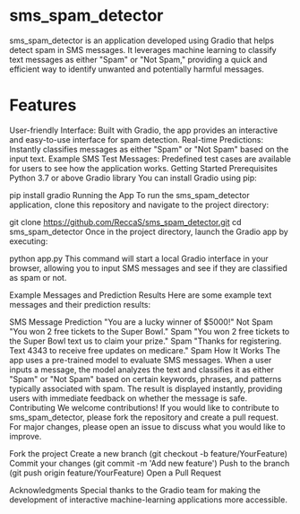 # sms_spam_detector
sms_spam_detector is an application developed using Gradio that helps detect spam in SMS messages. It leverages machine learning to classify text messages as either "Spam" or "Not Spam," providing a quick and efficient way to identify unwanted and potentially harmful messages.

# Features
User-friendly Interface: Built with Gradio, the app provides an interactive and easy-to-use interface for spam detection.
Real-time Predictions: Instantly classifies messages as either "Spam" or "Not Spam" based on the input text.
Example SMS Test Messages: Predefined test cases are available for users to see how the application works.
Getting Started
Prerequisites
Python 3.7 or above
Gradio library
You can install Gradio using pip:


pip install gradio
Running the App
To run the sms_spam_detector application, clone this repository and navigate to the project directory:


git clone https://github.com/ReccaS/sms_spam_detector.git
cd sms_spam_detector
Once in the project directory, launch the Gradio app by executing:


python app.py
This command will start a local Gradio interface in your browser, allowing you to input SMS messages and see if they are classified as spam or not.

Example Messages and Prediction Results
Here are some example text messages and their prediction results:

SMS Message	Prediction
"You are a lucky winner of $5000!"	Not Spam
"You won 2 free tickets to the Super Bowl."	Spam
"You won 2 free tickets to the Super Bowl text us to claim your prize."	Spam
"Thanks for registering. Text 4343 to receive free updates on medicare."	Spam
How It Works
The app uses a pre-trained model to evaluate SMS messages.
When a user inputs a message, the model analyzes the text and classifies it as either "Spam" or "Not Spam" based on certain keywords, phrases, and patterns typically associated with spam.
The result is displayed instantly, providing users with immediate feedback on whether the message is safe.
Contributing
We welcome contributions! If you would like to contribute to sms_spam_detector, please fork the repository and create a pull request. For major changes, please open an issue to discuss what you would like to improve.

Fork the project
Create a new branch (git checkout -b feature/YourFeature)
Commit your changes (git commit -m 'Add new feature')
Push to the branch (git push origin feature/YourFeature)
Open a Pull Request


Acknowledgments
Special thanks to the Gradio team for making the development of interactive machine-learning applications more accessible.
